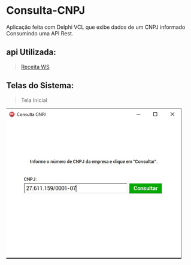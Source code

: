 # Consulta-CNPJ
Aplicação feita com Delphi VCL que exibe dados de um CNPJ informado Consumindo uma API Rest.

## api Utilizada:
> [Receita WS](https://receitaws.com.br/api)


## Telas do Sistema:
> Tela Inicial

![](.\imgTelas\TelaInicial.jpg)